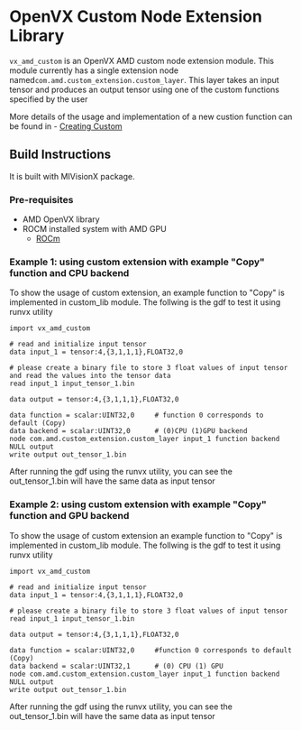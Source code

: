 # OpenVX Custom Node Extension Library

`vx_amd_custom` is an OpenVX AMD custom node extension module. This module currently has a single extension node named`com.amd.custom_extension.custom_layer`.
This layer takes an input tensor and produces an output tensor using one of the custom functions specified by the user

More details of the usage and implementation of a new custion function can be found in
    - [Creating Custom](./CustomNode.md)

## Build Instructions
It is built with MIVisionX package.

### Pre-requisites

* AMD OpenVX library
* ROCM installed system with AMD GPU
    - [ROCm](https://rocmdocs.amd.com/en/latest/)
    
### Example 1: using custom extension with example "Copy" function and CPU backend

To show the usage of custom extension, an example function to "Copy" is implemented in custom_lib module.
The follwing is the gdf to test it using runvx utility
``` 
import vx_amd_custom

# read and initialize input tensor
data input_1 = tensor:4,{3,1,1,1},FLOAT32,0

# please create a binary file to store 3 float values of input tensor and read the values into the tensor data
read input_1 input_tensor_1.bin

data output = tensor:4,{3,1,1,1},FLOAT32,0

data function = scalar:UINT32,0     # function 0 corresponds to default (Copy)
data backend = scalar:UINT32,0      # (0)CPU (1)GPU backend
node com.amd.custom_extension.custom_layer input_1 function backend NULL output
write output out_tensor_1.bin

```
After running the gdf using the runvx utility, you can see the out_tensor_1.bin will have the same data as input tensor

### Example 2: using custom extension with example "Copy" function and GPU backend

To show the usage of custom extension an example function to "Copy" is implemented in custom_lib module.
The follwing is the gdf to test it using runvx utility

``` 
import vx_amd_custom

# read and initialize input tensor
data input_1 = tensor:4,{3,1,1,1},FLOAT32,0

# please create a binary file to store 3 float values of input tensor
read input_1 input_tensor_1.bin

data output = tensor:4,{3,1,1,1},FLOAT32,0

data function = scalar:UINT32,0     #function 0 corresponds to default (Copy)
data backend = scalar:UINT32,1      # (0) CPU (1) GPU
node com.amd.custom_extension.custom_layer input_1 function backend NULL output
write output out_tensor_1.bin

```
After running the gdf using the runvx utility, you can see the out_tensor_1.bin will have the same data as input tensor
